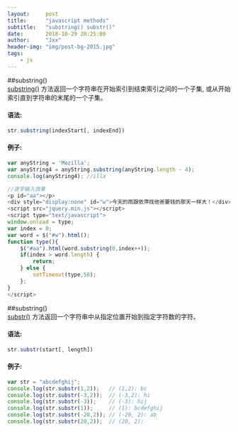 ```yaml
---
layout:     post
title:      "javascript methods"
subtitle:   "substring() substr()"
date:       2018-10-29 20:25:00
author:     "Jxx"
header-img: "img/post-bg-2015.jpg"
tags:
    - js
---
```



##substring()  
[substring()](https://developer.mozilla.org/zh-CN/docs/Web/JavaScript/Reference/Global_Objects/String/substring)
方法返回一个字符串在开始索引到结束索引之间的一个子集, 或从开始索引直到字符串的末尾的一个子集。  

#### 语法:

```javascript
str.substring(indexStart[, indexEnd])  
```
#### 例子:

```javascript
var anyString = 'Mozilla';
var anyString4 = anyString.substring(anyString.length - 4);
console.log(anyString4); //illa  

//逐字输入效果
<p id="aa"></p>
<div style="display:none" id="w">今天的雨跟依萍找他爸要钱的那天一样大！</div>
<script src="jquery.min.js"></script>
<script type="text/javascript">
window.onload = type;
var index = 0;
var word = $("#w").html();
function type(){
    $("#aa").html(word.substring(0,index++));
    if(index > word.length) {
        return;
    } else {
        setTimeout(type,50);
    };
}
</script>
```


##substring()  
[substr()](https://developer.mozilla.org/zh-CN/docs/Web/JavaScript/Reference/Global_Objects/String/substr)
方法返回一个字符串中从指定位置开始到指定字符数的字符。

#### 语法:

```javascript
str.substr(start[, length]) 
```
#### 例子:

```javascript
var str = "abcdefghij";
console.log(str.substr(1,2));   // (1,2): bc
console.log(str.substr(-3,2));  // (-3,2): hi
console.log(str.substr(-3));    // (-3): hij
console.log(str.substr(1));     // (1): bcdefghij
console.log(str.substr(-20,2)); // (-20, 2): ab
console.log(str.substr(20,2));  // (20, 2):

```